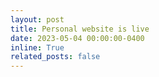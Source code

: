 ```yaml
---
layout: post
title: Personal website is live
date: 2023-05-04 00:00:00-0400
inline: True
related_posts: false
---
```


